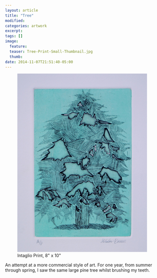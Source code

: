 ```yaml
---
layout: article
title: "Tree"
modified:
categories: artwork
excerpt:
tags: []
image:
  feature:
  teaser: Tree-Print-Small-Thumbnail.jpg
  thumb:
date: 2014-11-07T21:51:40-05:00
---
```


<figure>
  <a href="/images/Tree-Print.jpg"><img src="/images/Tree-Print-Thumbnail.jpg" /></a>
  <figcaption> Intaglio Print, 8" x 10" </figcaption>
</figure>

An attempt at a more commercial style of art. For one year, from summer through spring, I saw the same large pine tree whilst brushing my teeth.
